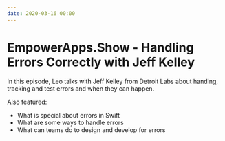 ```yaml
---
date: 2020-03-16 00:00
---
```

# EmpowerApps.Show - Handling Errors Correctly with Jeff Kelley


In this episode, Leo talks with Jeff Kelley from Detroit Labs about handing, tracking and test errors and when they can happen.



Also featured:


-   What is special about errors in Swift
-   What are some ways to handle errors
-   What can teams do to design and develop for errors